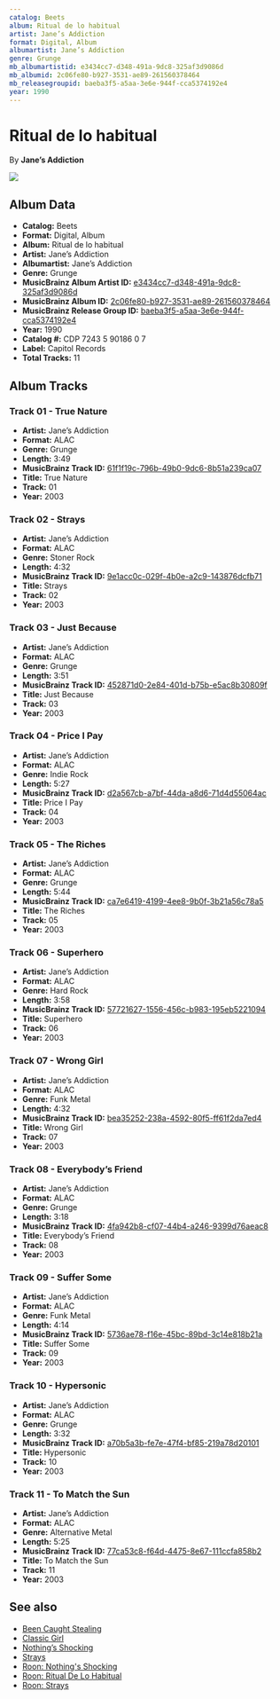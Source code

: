 ```yaml
---
catalog: Beets
album: Ritual de lo habitual
artist: Jane’s Addiction
format: Digital, Album
albumartist: Jane’s Addiction
genre: Grunge
mb_albumartistid: e3434cc7-d348-491a-9dc8-325af3d9086d
mb_albumid: 2c06fe80-b927-3531-ae89-261560378464
mb_releasegroupid: baeba3f5-a5aa-3e6e-944f-cca5374192e4
year: 1990
---
```


# Ritual de lo habitual

By **Jane’s Addiction**

![](../../assets/beetscovers/Jane’s_Addiction-Ritual_de_lo_habitual.jpg)

## Album Data

- **Catalog:** Beets
- **Format:** Digital, Album
- **Album:** Ritual de lo habitual
- **Artist:** Jane’s Addiction
- **Albumartist:** Jane’s Addiction
- **Genre:** Grunge
- **MusicBrainz Album Artist ID:** [e3434cc7-d348-491a-9dc8-325af3d9086d](https://musicbrainz.org/artist/e3434cc7-d348-491a-9dc8-325af3d9086d)
- **MusicBrainz Album ID:** [2c06fe80-b927-3531-ae89-261560378464](https://musicbrainz.org/release/2c06fe80-b927-3531-ae89-261560378464)
- **MusicBrainz Release Group ID:** [baeba3f5-a5aa-3e6e-944f-cca5374192e4](https://musicbrainz.org/release-group/baeba3f5-a5aa-3e6e-944f-cca5374192e4)
- **Year:** 1990
- **Catalog #:** CDP 7243 5 90186 0 7
- **Label:** Capitol Records
- **Total Tracks:** 11

## Album Tracks

### Track 01 - True Nature

- **Artist:** Jane’s Addiction
- **Format:** ALAC
- **Genre:** Grunge
- **Length:** 3:49
- **MusicBrainz Track ID:** [61f1f19c-796b-49b0-9dc6-8b51a239ca07](https://musicbrainz.org/recording/61f1f19c-796b-49b0-9dc6-8b51a239ca07)
- **Title:** True Nature
- **Track:** 01
- **Year:** 2003

### Track 02 - Strays

- **Artist:** Jane’s Addiction
- **Format:** ALAC
- **Genre:** Stoner Rock
- **Length:** 4:32
- **MusicBrainz Track ID:** [9e1acc0c-029f-4b0e-a2c9-143876dcfb71](https://musicbrainz.org/recording/9e1acc0c-029f-4b0e-a2c9-143876dcfb71)
- **Title:** Strays
- **Track:** 02
- **Year:** 2003

### Track 03 - Just Because

- **Artist:** Jane’s Addiction
- **Format:** ALAC
- **Genre:** Grunge
- **Length:** 3:51
- **MusicBrainz Track ID:** [452871d0-2e84-401d-b75b-e5ac8b30809f](https://musicbrainz.org/recording/452871d0-2e84-401d-b75b-e5ac8b30809f)
- **Title:** Just Because
- **Track:** 03
- **Year:** 2003

### Track 04 - Price I Pay

- **Artist:** Jane’s Addiction
- **Format:** ALAC
- **Genre:** Indie Rock
- **Length:** 5:27
- **MusicBrainz Track ID:** [d2a567cb-a7bf-44da-a8d6-71d4d55064ac](https://musicbrainz.org/recording/d2a567cb-a7bf-44da-a8d6-71d4d55064ac)
- **Title:** Price I Pay
- **Track:** 04
- **Year:** 2003

### Track 05 - The Riches

- **Artist:** Jane’s Addiction
- **Format:** ALAC
- **Genre:** Grunge
- **Length:** 5:44
- **MusicBrainz Track ID:** [ca7e6419-4199-4ee8-9b0f-3b21a56c78a5](https://musicbrainz.org/recording/ca7e6419-4199-4ee8-9b0f-3b21a56c78a5)
- **Title:** The Riches
- **Track:** 05
- **Year:** 2003

### Track 06 - Superhero

- **Artist:** Jane’s Addiction
- **Format:** ALAC
- **Genre:** Hard Rock
- **Length:** 3:58
- **MusicBrainz Track ID:** [57721627-1556-456c-b983-195eb5221094](https://musicbrainz.org/recording/57721627-1556-456c-b983-195eb5221094)
- **Title:** Superhero
- **Track:** 06
- **Year:** 2003

### Track 07 - Wrong Girl

- **Artist:** Jane’s Addiction
- **Format:** ALAC
- **Genre:** Funk Metal
- **Length:** 4:32
- **MusicBrainz Track ID:** [bea35252-238a-4592-80f5-ff61f2da7ed4](https://musicbrainz.org/recording/bea35252-238a-4592-80f5-ff61f2da7ed4)
- **Title:** Wrong Girl
- **Track:** 07
- **Year:** 2003

### Track 08 - Everybody’s Friend

- **Artist:** Jane’s Addiction
- **Format:** ALAC
- **Genre:** Grunge
- **Length:** 3:18
- **MusicBrainz Track ID:** [4fa942b8-cf07-44b4-a246-9399d76aeac8](https://musicbrainz.org/recording/4fa942b8-cf07-44b4-a246-9399d76aeac8)
- **Title:** Everybody’s Friend
- **Track:** 08
- **Year:** 2003

### Track 09 - Suffer Some

- **Artist:** Jane’s Addiction
- **Format:** ALAC
- **Genre:** Funk Metal
- **Length:** 4:14
- **MusicBrainz Track ID:** [5736ae78-f16e-45bc-89bd-3c14e818b21a](https://musicbrainz.org/recording/5736ae78-f16e-45bc-89bd-3c14e818b21a)
- **Title:** Suffer Some
- **Track:** 09
- **Year:** 2003

### Track 10 - Hypersonic

- **Artist:** Jane’s Addiction
- **Format:** ALAC
- **Genre:** Grunge
- **Length:** 3:32
- **MusicBrainz Track ID:** [a70b5a3b-fe7e-47f4-bf85-219a78d20101](https://musicbrainz.org/recording/a70b5a3b-fe7e-47f4-bf85-219a78d20101)
- **Title:** Hypersonic
- **Track:** 10
- **Year:** 2003

### Track 11 - To Match the Sun

- **Artist:** Jane’s Addiction
- **Format:** ALAC
- **Genre:** Alternative Metal
- **Length:** 5:25
- **MusicBrainz Track ID:** [77ca53c8-f64d-4475-8e67-111ccfa858b2](https://musicbrainz.org/recording/77ca53c8-f64d-4475-8e67-111ccfa858b2)
- **Title:** To Match the Sun
- **Track:** 11
- **Year:** 2003


## See also

- [Been Caught Stealing](Been_Caught_Stealing.md)
- [Classic Girl](Classic_Girl.md)
- [Nothing’s Shocking](Nothing’s_Shocking.md)
- [Strays](Strays.md)
- [Roon: Nothing's Shocking](../../Roon/Jane’s_Addiction/Nothings_Shocking.md)
- [Roon: Ritual De Lo Habitual](../../Roon/Jane’s_Addiction/Ritual_De_Lo_Habitual.md)
- [Roon: Strays](../../Roon/Jane’s_Addiction/Strays.md)
